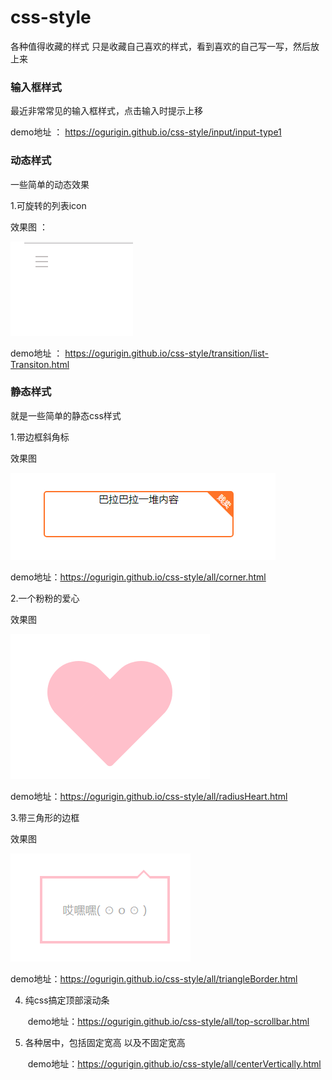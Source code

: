 # css-style
各种值得收藏的样式
只是收藏自己喜欢的样式，看到喜欢的自己写一写，然后放上来

### 输入框样式

最近非常常见的输入框样式，点击输入时提示上移

demo地址 ： https://ogurigin.github.io/css-style/input/input-type1

### 动态样式

一些简单的动态效果

1.可旋转的列表icon

效果图 ： 

![](./img/demo1.gif)

demo地址 ： https://ogurigin.github.io/css-style/transition/list-Transiton.html



### 静态样式

就是一些简单的静态css样式

1.带边框斜角标

效果图

![效果图](./img/corner.png)

demo地址：https://ogurigin.github.io/css-style/all/corner.html

2.一个粉粉的爱心

效果图

![效果图](./img/heart.png)



demo地址：https://ogurigin.github.io/css-style/all/radiusHeart.html

3.带三角形的边框

效果图

![效果图](./img/triangleBorder.png) 

demo地址：https://ogurigin.github.io/css-style/all/triangleBorder.html



4. 纯css搞定顶部滚动条

   ​	demo地址：https://ogurigin.github.io/css-style/all/top-scrollbar.html  

   

5. 各种居中，包括固定宽高  以及不固定宽高

   ​	demo地址：https://ogurigin.github.io/css-style/all/centerVertically.html

   

   

   ​	

   

   

   

   